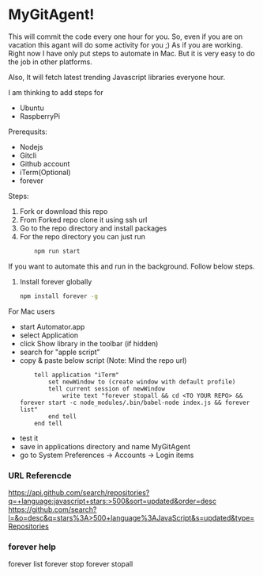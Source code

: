 # MyGitAgent!
This will commit the code every one hour for you.
So, even if you are on vacation this agant will do some activity for you ;) As if you are working.
Right now I have only put steps to automate in Mac. But it is very easy to do the job in other platforms.

Also, It will fetch latest trending Javascript libraries everyone hour. 

I am thinking to add steps for
- Ubuntu
- RaspberryPi

Prerequsits:
- Nodejs
- Gitcli
- Github account
- iTerm(Optional)
- forever


Steps:
1. Fork or download this repo
2. From Forked repo clone it using ssh url
2. Go to the repo directory and install packages
3. For the repo directory you can just run 
    ```sh
        npm run start
    ```

If you want to automate this and run in the background. Follow below steps.
1. Install forever globally
    ```sh
    npm install forever -g
    ```
For Mac users
- start Automator.app
- select Application
- click Show library in the toolbar (if hidden)
- search for "apple script"
- copy & paste below script (Note: Mind the repo url)
    ```applescript
        tell application "iTerm"
            set newWindow to (create window with default profile)
            tell current session of newWindow
                write text "forever stopall && cd <TO YOUR REPO> && forever start -c node_modules/.bin/babel-node index.js && forever list"
            end tell
        end tell
    ```
- test it
- save in applications directory and name MyGitAgent
- go to System Preferences -> Accounts -> Login items





### URL Referencde

https://api.github.com/search/repositories?q=+language:javascript+stars:>500&sort=updated&order=desc
https://github.com/search?l=&o=desc&q=stars%3A>500+language%3AJavaScript&s=updated&type=Repositories


### forever help

forever list
forever stop <process-id>
forever stopall